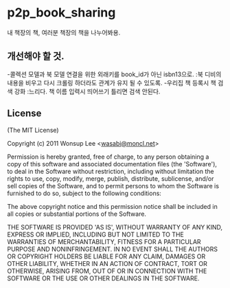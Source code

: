 # p2p_book_sharing

내 책장의 책, 여러분 책장의 책을 나누어봐용.

## 개선해야 할 것.

-콜렉션 모델과 북 모델 연결을 위한 외래키를 book_id가 아닌 isbn13으로.
:북 디비의 내용을 비우고 다시 크롤링 하더라도 관계가 유지 될 수 있도록.
-우리집 책 등록시 책 검색 강화
:느리다. 책 이름 입력시 띄어쓰기 틀리면 검색 안된다.

## License 

(The MIT License)

Copyright (c) 2011 Wonsup Lee &lt;wasabi@moncl.net&gt;

Permission is hereby granted, free of charge, to any person obtaining
a copy of this software and associated documentation files (the
'Software'), to deal in the Software without restriction, including
without limitation the rights to use, copy, modify, merge, publish,
distribute, sublicense, and/or sell copies of the Software, and to
permit persons to whom the Software is furnished to do so, subject to
the following conditions:

The above copyright notice and this permission notice shall be
included in all copies or substantial portions of the Software.

THE SOFTWARE IS PROVIDED 'AS IS', WITHOUT WARRANTY OF ANY KIND,
EXPRESS OR IMPLIED, INCLUDING BUT NOT LIMITED TO THE WARRANTIES OF
MERCHANTABILITY, FITNESS FOR A PARTICULAR PURPOSE AND NONINFRINGEMENT.
IN NO EVENT SHALL THE AUTHORS OR COPYRIGHT HOLDERS BE LIABLE FOR ANY
CLAIM, DAMAGES OR OTHER LIABILITY, WHETHER IN AN ACTION OF CONTRACT,
TORT OR OTHERWISE, ARISING FROM, OUT OF OR IN CONNECTION WITH THE
SOFTWARE OR THE USE OR OTHER DEALINGS IN THE SOFTWARE.